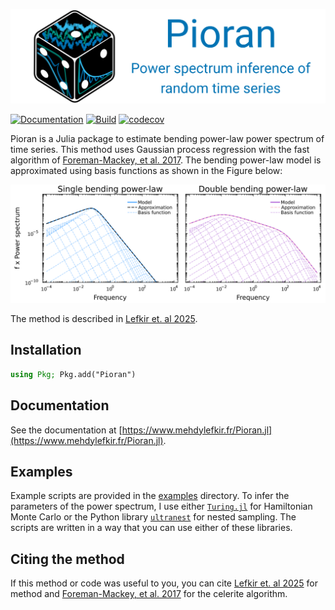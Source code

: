 [![Banner of pioran power spectrum inference of random time series](./docs/src/assets/banner_desc.svg)](#)

[![Documentation](https://github.com/mlefkir/Pioran.jl/actions/workflows/documentation.yml/badge.svg)](https://github.com/mlefkir/Pioran.jl/actions/workflows/documentation.yml) [![Build](https://github.com/mlefkir/Pioran.jl/actions/workflows/testbuild.yml/badge.svg)](https://github.com/mlefkir/Pioran.jl/actions/workflows/testbuild.yml)
[![codecov](https://codecov.io/gh/mlefkir/Pioran.jl/graph/badge.svg?token=88LNFU2VKD)](https://codecov.io/gh/mlefkir/Pioran.jl)

Pioran is a Julia package to estimate bending power-law power spectrum of time series. This method uses Gaussian process regression with the fast algorithm of [Foreman-Mackey, et al. 2017](https://ui.adsabs.harvard.edu/abs/2017AJ....154..220F/abstract). The bending power-law model is approximated using basis functions as shown in the Figure below:

[![Basis functions of the bending power-law model](./extra/approximation.svg)](#)

The method is described in [Lefkir et. al 2025](https://ui.adsabs.harvard.edu/abs/2025MNRAS.539.1775L/abstract).
## Installation

```julia
using Pkg; Pkg.add("Pioran")
```

## Documentation

See the documentation at [https://www.mehdylefkir.fr/Pioran.jl](https://www.mehdylefkir.fr/Pioran.jl).

## Examples

Example scripts are provided in the [examples](./examples) directory. To infer the parameters of the power spectrum, I use either [`Turing.jl`](https://github.com/TuringLang/Turing.jl) for Hamiltonian Monte Carlo or the Python library [`ultranest`](https://github.com/JohannesBuchner/UltraNest) for nested sampling. The scripts are written in a way that you can use either of these libraries.


## Citing the method

If this method or code was useful to you, you can cite [Lefkir et. al 2025](https://ui.adsabs.harvard.edu/abs/2025MNRAS.539.1775L/abstract) for method and [Foreman-Mackey, et al. 2017](https://ui.adsabs.harvard.edu/abs/2017AJ....154..220F/abstract) for the celerite algorithm.